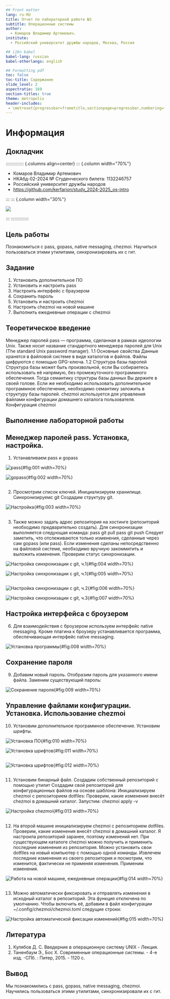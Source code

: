 ```yaml
---
## Front matter
lang: ru-RU
title: Отчет по лабораторной работе №5
subtitle: Операционные системы
author:
  - Комаров Владимир Артемович.
institute:
  - Российский университет дружбы народов, Москва, Россия

## i18n babel
babel-lang: russian
babel-otherlangs: english

## Formatting pdf
toc: false
toc-title: Содержание
slide_level: 2
aspectratio: 169
section-titles: true
theme: metropolis
header-includes:
 - \metroset{progressbar=frametitle,sectionpage=progressbar,numbering=fraction}
---
```


# Информация

## Докладчик

:::::::::::::: {.columns align=center}
::: {.column width="70%"}

  * Комаров Владимир Артемович
  * НКАбд-02-2024 № Студенческого билета: 1132246757
  * Российский университет дружбы народов
  * <https://github.com/kerfarion/study_2024-2025_os-intro>

:::
::: {.column width="30%"}

![](image/logo1.jpg)

:::
::::::::::::::

## Цель работы

Познакомиться с pass, gopass, native messaging, chezmoi. Научиться пользоваться этими утилитами, синхронизировать их с гит.

## Задание

1. Установить дополнительное ПО
2. Установить и настроить pass
3. Настроить интерфейс с браузером
4. Сохранить пароль
5. Установить и настроить chezmoi
6. Настроить chezmoi на новой машине
7. Выполнить ежедневные операции с chezmoi

## Теоретическое введение

Менеджер паролей pass — программа, сделанная в рамках идеологии Unix. Также носит название стандартного менеджера паролей для Unix (The standard Unix password manager).
1.1 Основные свойства
    Данные хранятся в файловой системе в виде каталогов и файлов.
    Файлы шифруются с помощью GPG-ключа.
1.2 Структура базы паролей
    Структура базы может быть произвольной, если Вы собираетесь использовать её напрямую, без промежуточного программного обеспечения. Тогда семантику структуры базы данных Вы держите в своей голове.
    Если же необходимо использовать дополнительное программное обеспечение, необходимо семантику заложить в структуру базы паролей.
chezmoi используется для управления файлами конфигурации домашнего каталога пользователя. 
Конфигурация chezmoi

## Выполнение лабораторной работы

## Менеджер паролей pass. Установка, настройка.

1. Устанавливаем pass и gopass

![pass](image/1.png){#fig:001 width=70%}

![gopass](image/2.png){#fig:002 width=70%}

##

2. Просмотрим список ключей. Инициализируем хранилище. Синхронизируемс git Создадим структуру git.

![Настройка](image/3.png){#fig:003 width=70%}

##

3. Также можно задать адрес репозитория на хостинге (репозиторий необходимо предварительно создать).  Для синхронизации выполняется следующая команда:  pass git pull pass git push Следует заметить, что отслеживаются только изменения, сделанные через сам gopass (или pass). Если изменения сделаны непосредственно на файловой системе, необходимо вручную закоммитить и выложить изменения. Проверим статус синхронизации.

![Настройка синхронизации с git, ч.1](image/4.png){#fig:004 width=70%}

![Настройка синхронизации с git, ч.1](image/5.png){#fig:005 width=70%}

## 

![Настройка синхронизации с git, ч.2](image/6.png){#fig:006 width=70%}

![Настройка синхронизации с git, ч.3](image/7.png){#fig:007 width=70%}

## Настройка интерфейса с броузером

6.  Для взаимодействия с броузером используем интерфейс native messaging. Кроме плагина к броузеру устанавливается программа, обеспечивающая интерфейс native messaging.

![Установка программы](image/8.png){#fig:008 width=70%} 

## Сохранение пароля

9. Добавим новый пароль. Отобразим пароль для указанного имени файла. Заменим существующий пароль:

![Сохранение пароля](image/9.png){#fig:009 width=70%} 

## Управление файлами конфигурации. Установка. Использование chezmoi 

10. Установим дополнительное программное обеспечение. Установим шрифты.

![Установка ПО](image/10.png){#fig:010 width=70%} 

![Установка шрифтов](image/11.png){#fig:011 width=70%} 

##

![Установка шрифтов](image/12.png){#fig:012 width=70%}

##

11.  Установим бинарный файл. Создадим собственный репозиторий с помощью утилит Создадим свой репозиторий для конфигурационных файлов на основе шаблона: Инициализируем chezmoi с репозиторием dotfiles:  Проверим, какие изменения внесёт chezmoi в домашний каталог. Запустим: chezmoi apply -v

![Настройка chezmoi](image/13.png){#fig:013 width=70%} 

## 

12. На второй машине инициализируем chezmoi с репозиторием dotfiles. Проверим, какие изменения внесёт chezmoi в домашний каталог. Я настроила репозиторий заранее, поэтому изменений нет.  При существующем каталоге chezmoi можно получить и применить последние изменения из репозитория.   Можно установить свои dotfiles на новый компьютер с помощью одной команды. Извлечем последние изменения из своего репозитория и посмотрим, что изменится, фактически не применяя изменения. Применим изменения. 

![Работа на новой машине, ежедневные операции](image/14.png){#fig:014 width=70%} 

##

13. Можно автоматически фиксировать и отправлять изменения в исходный каталог в репозиторий. Эта функция отключена по умолчанию. Чтобы включить её, добавим в файл конфигурации ~/.config/chezmoi/chezmoi.toml следущие строки: 

![Настройка автоматической фиксации изменений](image/15.png){#fig:015 width=70%} 

## Литература

1. Кулябов Д. С. Введерние в операционную систему UNIX - Лекция.
2. Таненбаум Э., Бос Х. Современные операционные системы. - 4-е изд. -СПб. : Питер, 2015. - 1120 с.

## Вывод

Мы познакомились с pass, gopass, native messaging, chezmoi. Научились пользоваться этими утилитами, синхронизировали их с гит.


